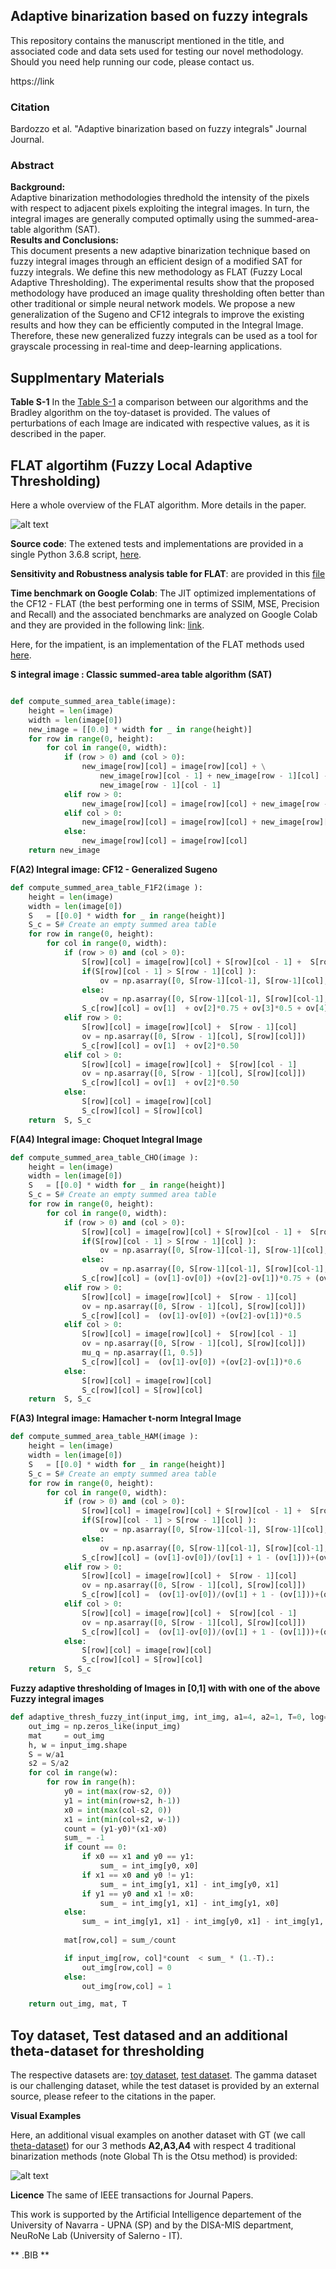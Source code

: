 ## Adaptive binarization based on fuzzy integrals
This repository contains the manuscript mentioned in the title, and associated code and data sets used for testing our novel methodology. Should you need help running our code, please contact us.

https://link

### Citation

Bardozzo et al.  "Adaptive binarization based on fuzzy integrals" Journal Journal.

### Abstract
**Background:**  	 
Adaptive binarization methodologies thredhold the intensity of the pixels with respect to adjacent pixels exploiting the integral images. In turn, the integral images are generally computed optimally using the summed-area-table algorithm (SAT).                                 
**Results and Conclusions:**   
This document presents a new adaptive binarization technique based on fuzzy integral images through an efficient design of a modified SAT for fuzzy integrals. We define this new methodology as FLAT (Fuzzy Local Adaptive Thresholding). The experimental results show that the proposed methodology have produced an image quality thresholding often better than other traditional or simple neural network models. We propose a new generalization of the Sugeno and CF12 integrals to improve the existing results and how they can be efficiently computed in the Integral Image. Therefore, these new generalized fuzzy integrals can be used as a tool for grayscale processing in real-time and deep-learning applications.			
 
## Supplmentary Materials
**Table S-1**
In the [Table S-1](/adaptive_bin_supp.pdf) a comparison between our algorithms and the Bradley algorithm on the toy-dataset is provided. The values of perturbations of each Image are indicated with respective values, as it is described in the paper. 

 
 
## FLAT algortihm (Fuzzy Local Adaptive Thresholding)

Here a whole overview of the FLAT algorithm. More details in the paper. 

![alt text](/image1git.png)


**Source code**: 
The extened tests and implementations are provided in a single Python 3.6.8 script, [here](/fuzzy_adaptive_bin.py).

**Sensitivity and Robustness analysis table for FLAT**: are provided in this [file](sensitivity_robustness)

**Time benchmark on Google Colab**: The JIT optimized implementations of the CF12 - FLAT (the best performing one in terms of SSIM, MSE, Precision and Recall) and the associated benchmarks are analyzed on Google Colab and they are provided in the following link: [link](https://colab.research.google.com/drive/1bdL0tHnW213_AZUHoYX2vq1PhEC75kCA
).

Here, for the impatient, is an implementation of the FLAT methods used [here](/fuzzy_adaptive_bin.py).


**S integral image : Classic summed-area table algorithm (SAT)**

```Python

def compute_summed_area_table(image):
    height = len(image)
    width = len(image[0])
    new_image = [[0.0] * width for _ in range(height)] 
    for row in range(0, height):
        for col in range(0, width):
            if (row > 0) and (col > 0):
                new_image[row][col] = image[row][col] + \
                    new_image[row][col - 1] + new_image[row - 1][col] - \
                    new_image[row - 1][col - 1]
            elif row > 0:
                new_image[row][col] = image[row][col] + new_image[row - 1][col]
            elif col > 0:
                new_image[row][col] = image[row][col] + new_image[row][col - 1]
            else:
                new_image[row][col] = image[row][col]
    return new_image
``` 

**F(A2) Integral image: CF12 - Generalized Sugeno**

```Python
def compute_summed_area_table_F1F2(image ):
    height = len(image)
    width = len(image[0])
    S   = [[0.0] * width for _ in range(height)] 
    S_c = S# Create an empty summed area table
    for row in range(0, height):
        for col in range(0, width):
            if (row > 0) and (col > 0):
                S[row][col] = image[row][col] + S[row][col - 1] +  S[row - 1][col] -  S[row - 1][col - 1]
                if(S[row][col - 1] > S[row - 1][col] ):
                    ov = np.asarray([0, S[row-1][col-1], S[row-1][col], S[row][col-1], S[row][col]])
                else:
                    ov = np.asarray([0, S[row-1][col-1], S[row][col-1], S[row-1][col], S[row][col]])
                S_c[row][col] = ov[1]  + ov[2]*0.75 + ov[3]*0.5 + ov[4]*0.25
            elif row > 0:
                S[row][col] = image[row][col] +  S[row - 1][col]
                ov = np.asarray([0, S[row - 1][col], S[row][col]])
                S_c[row][col] = ov[1]  + ov[2]*0.50
            elif col > 0:
                S[row][col] = image[row][col] +  S[row][col - 1]
                ov = np.asarray([0, S[row - 1][col], S[row][col]])
                S_c[row][col] = ov[1]  + ov[2]*0.50
            else:
                S[row][col] = image[row][col]
                S_c[row][col] = S[row][col]  
    return  S, S_c
``` 

**F(A4) Integral image: Choquet Integral Image**

```Python
def compute_summed_area_table_CHO(image ):
    height = len(image)
    width = len(image[0])
    S   = [[0.0] * width for _ in range(height)] 
    S_c = S# Create an empty summed area table
    for row in range(0, height):
        for col in range(0, width):
            if (row > 0) and (col > 0):
                S[row][col] = image[row][col] + S[row][col - 1] +  S[row - 1][col] -  S[row - 1][col - 1]
                if(S[row][col - 1] > S[row - 1][col] ):
                    ov = np.asarray([0, S[row-1][col-1], S[row-1][col], S[row][col-1], S[row][col]])
                else:
                    ov = np.asarray([0, S[row-1][col-1], S[row][col-1], S[row-1][col], S[row][col]])
                S_c[row][col] = (ov[1]-ov[0]) +(ov[2]-ov[1])*0.75 + (ov[3]-ov[2])*0.50 +(ov[4]-ov[3])*0.25
            elif row > 0:
                S[row][col] = image[row][col] +  S[row - 1][col]
                ov = np.asarray([0, S[row - 1][col], S[row][col]])
                S_c[row][col] =  (ov[1]-ov[0]) +(ov[2]-ov[1])*0.5
            elif col > 0:
                S[row][col] = image[row][col] +  S[row][col - 1]
                ov = np.asarray([0, S[row - 1][col], S[row][col]])
                mu_q = np.asarray([1, 0.5])
                S_c[row][col] =  (ov[1]-ov[0]) +(ov[2]-ov[1])*0.6
            else:
                S[row][col] = image[row][col]
                S_c[row][col] = S[row][col]  
    return  S, S_c
``` 

**F(A3) Integral image: Hamacher t-norm Integral Image**

```Python
def compute_summed_area_table_HAM(image ):
    height = len(image)
    width = len(image[0])
    S   = [[0.0] * width for _ in range(height)]
    S_c = S# Create an empty summed area table
    for row in range(0, height):
        for col in range(0, width):
            if (row > 0) and (col > 0):
                S[row][col] = image[row][col] + S[row][col - 1] +  S[row - 1][col] -  S[row - 1][col - 1]
                if(S[row][col - 1] > S[row - 1][col] ):
                    ov = np.asarray([0, S[row-1][col-1], S[row-1][col], S[row][col-1], S[row][col]])
                else:
                    ov = np.asarray([0, S[row-1][col-1], S[row][col-1], S[row-1][col], S[row][col]])
                S_c[row][col] = (ov[1]-ov[0])/(ov[1] + 1 - (ov[1]))+(ov[2]-ov[1])/(ov[2] + 0.75 - (ov[2]*0.75)) + (ov[3]-ov[2])//(ov[3] + 0.50 - (ov[0]*0.50)) +(ov[4]-ov[3])/(ov[4] + 0.25 - (ov[4]*0.25))
            elif row > 0:
                S[row][col] = image[row][col] +  S[row - 1][col]
                ov = np.asarray([0, S[row - 1][col], S[row][col]])
                S_c[row][col] =  (ov[1]-ov[0])/(ov[1] + 1 - (ov[1]))+(ov[2]-ov[1])/(ov[2] + 0.5 - (ov[2]*0.5))
            elif col > 0:
                S[row][col] = image[row][col] +  S[row][col - 1]
                ov = np.asarray([0, S[row - 1][col], S[row][col]])
                S_c[row][col] =  (ov[1]-ov[0])/(ov[1] + 1 - (ov[1]))+(ov[2]-ov[1])/(ov[2] + 0.5 - (ov[2]*0.5))
            else:
                S[row][col] = image[row][col]
                S_c[row][col] = S[row][col]  
    return  S, S_c


```




**Fuzzy adaptive thresholding of Images in [0,1] with with one of the above Fuzzy integral images**

```Python
def adaptive_thresh_fuzzy_int(input_img, int_img, a1=4, a2=1, T=0, log=False):    
    out_img = np.zeros_like(input_img) 
    mat     = out_img
    h, w = input_img.shape
    S = w/a1
    s2 = S/a2
    for col in range(w):
        for row in range(h):
            y0 = int(max(row-s2, 0))
            y1 = int(min(row+s2, h-1))
            x0 = int(max(col-s2, 0))
            x1 = int(min(col+s2, w-1))
            count = (y1-y0)*(x1-x0)   
            sum_ = -1
            if count == 0:
                if x0 == x1 and y0 == y1:
                    sum_ = int_img[y0, x0]
                if x1 == x0 and y0 != y1:
                    sum_ = int_img[y1, x1] - int_img[y0, x1]
                if y1 == y0 and x1 != x0:
                    sum_ = int_img[y1, x1] - int_img[y1, x0]
            else:
                sum_ = int_img[y1, x1] - int_img[y0, x1] - int_img[y1, x0] + int_img[y0, x0]           
            
            mat[row,col] = sum_/count

            if input_img[row, col]*count  < sum_ * (1.-T).:
                out_img[row,col] = 0
            else:
                out_img[row,col] = 1

    return out_img, mat, T
```






## Toy dataset, Test datased and an additional theta-dataset for thresholding
The respective datasets are: [toy dataset](gamma-dataset),  [test dataset](test-dataset).
The gamma dataset is our challenging dataset, while the test dataset is provided by an external source, please refeer to the citations in the paper.  


**Visual Examples**

Here, an additional visual examples on another dataset with GT (we call [theta-dataset](/theta-dataset)) for our 3 methods **A2,A3,A4** with respect 4 traditional binarization methods (note Global Th is the Otsu method) is provided:

![alt text](/res0.png)

 

**Licence**
The same of IEEE transactions for Journal Papers.

This work is supported by the Artificial Intelligence departement of the University of Navarra - UPNA (SP) and by the DISA-MIS department, NeuRoNe Lab (University of Salerno - IT).



** .BIB **

